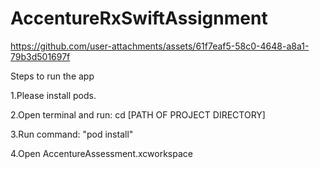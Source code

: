 # AccentureRxSwiftAssignment

https://github.com/user-attachments/assets/61f7eaf5-58c0-4648-a8a1-79b3d501697f

Steps to run the app

1.Please install pods.

2.Open terminal and run: cd [PATH OF PROJECT DIRECTORY]

3.Run command: "pod install"

4.Open AccentureAssessment.xcworkspace
